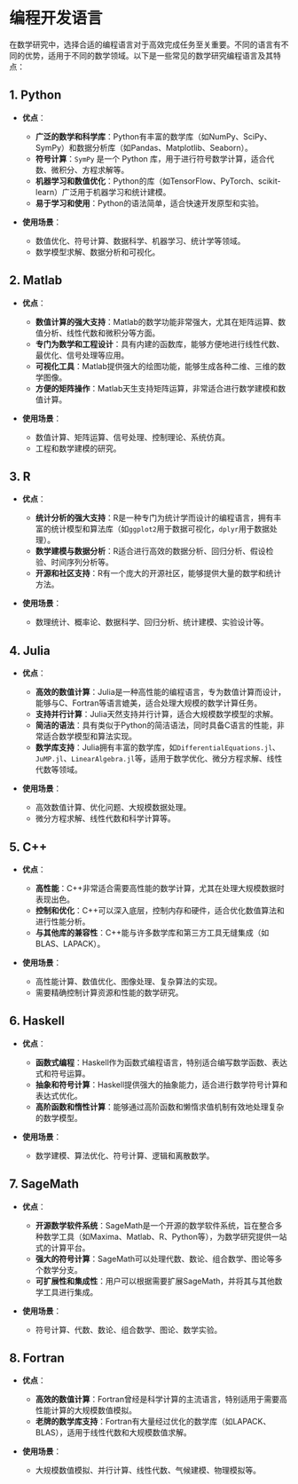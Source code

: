# 编程开发语言

在数学研究中，选择合适的编程语言对于高效完成任务至关重要。不同的语言有不同的优势，适用于不同的数学领域。以下是一些常见的数学研究编程语言及其特点：

## 1. Python
- **优点**：
  - **广泛的数学和科学库**：Python有丰富的数学库（如NumPy、SciPy、SymPy）和数据分析库（如Pandas、Matplotlib、Seaborn）。
  - **符号计算**：`SymPy` 是一个 Python 库，用于进行符号数学计算，适合代数、微积分、方程求解等。
  - **机器学习和数值优化**：Python的库（如TensorFlow、PyTorch、scikit-learn）广泛用于机器学习和统计建模。
  - **易于学习和使用**：Python的语法简单，适合快速开发原型和实验。
  
- **使用场景**：
  - 数值优化、符号计算、数据科学、机器学习、统计学等领域。
  - 数学模型求解、数据分析和可视化。

## 2. Matlab
- **优点**：
  - **数值计算的强大支持**：Matlab的数学功能非常强大，尤其在矩阵运算、数值分析、线性代数和微积分等方面。
  - **专门为数学和工程设计**：具有内建的函数库，能够方便地进行线性代数、最优化、信号处理等应用。
  - **可视化工具**：Matlab提供强大的绘图功能，能够生成各种二维、三维的数学图像。
  - **方便的矩阵操作**：Matlab天生支持矩阵运算，非常适合进行数学建模和数值计算。
  
- **使用场景**：
  - 数值计算、矩阵运算、信号处理、控制理论、系统仿真。
  - 工程和数学建模的研究。

## 3. R
- **优点**：
  - **统计分析的强大支持**：R是一种专门为统计学而设计的编程语言，拥有丰富的统计模型和算法库（如`ggplot2`用于数据可视化，`dplyr`用于数据处理）。
  - **数学建模与数据分析**：R适合进行高效的数据分析、回归分析、假设检验、时间序列分析等。
  - **开源和社区支持**：R有一个庞大的开源社区，能够提供大量的数学和统计方法。
  
- **使用场景**：
  - 数理统计、概率论、数据科学、回归分析、统计建模、实验设计等。

## 4. Julia
- **优点**：
  - **高效的数值计算**：Julia是一种高性能的编程语言，专为数值计算而设计，能够与C、Fortran等语言媲美，适合处理大规模的数学计算任务。
  - **支持并行计算**：Julia天然支持并行计算，适合大规模数学模型的求解。
  - **简洁的语法**：具有类似于Python的简洁语法，同时具备C语言的性能，非常适合数学模型和算法实现。
  - **数学库支持**：Julia拥有丰富的数学库，如`DifferentialEquations.jl`、`JuMP.jl`、`LinearAlgebra.jl`等，适用于数学优化、微分方程求解、线性代数等领域。
  
- **使用场景**：
  - 高效数值计算、优化问题、大规模数据处理。
  - 微分方程求解、线性代数和科学计算等。

## 5. C++
- **优点**：
  - **高性能**：C++非常适合需要高性能的数学计算，尤其在处理大规模数据时表现出色。
  - **控制和优化**：C++可以深入底层，控制内存和硬件，适合优化数值算法和进行性能分析。
  - **与其他库的兼容性**：C++能与许多数学库和第三方工具无缝集成（如BLAS、LAPACK）。
  
- **使用场景**：
  - 高性能计算、数值优化、图像处理、复杂算法的实现。
  - 需要精确控制计算资源和性能的数学研究。

## 6. Haskell
- **优点**：
  - **函数式编程**：Haskell作为函数式编程语言，特别适合编写数学函数、表达式和符号运算。
  - **抽象和符号计算**：Haskell提供强大的抽象能力，适合进行数学符号计算和表达式优化。
  - **高阶函数和惰性计算**：能够通过高阶函数和懒惰求值机制有效地处理复杂的数学模型。
  
- **使用场景**：
  - 数学建模、算法优化、符号计算、逻辑和离散数学。

## 7. SageMath
- **优点**：
  - **开源数学软件系统**：SageMath是一个开源的数学软件系统，旨在整合多种数学工具（如Maxima、Matlab、R、Python等），为数学研究提供一站式的计算平台。
  - **强大的符号计算**：SageMath可以处理代数、数论、组合数学、图论等多个数学分支。
  - **可扩展性和集成性**：用户可以根据需要扩展SageMath，并将其与其他数学工具进行集成。
  
- **使用场景**：
  - 符号计算、代数、数论、组合数学、图论、数学实验。

## 8. Fortran
- **优点**：
  - **高效的数值计算**：Fortran曾经是科学计算的主流语言，特别适用于需要高性能计算的大规模数值模拟。
  - **老牌的数学库支持**：Fortran有大量经过优化的数学库（如LAPACK、BLAS），适用于线性代数和大规模数值求解。
  
- **使用场景**：
  - 大规模数值模拟、并行计算、线性代数、气候建模、物理模拟等。
